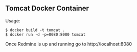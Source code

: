 ## Tomcat Docker Container

Usage:
```
$ docker build -t tomcat .
$ docker run -d -p=8080:8080 tomcat
```

Once Redmine is up and running go to http://localhost:8080